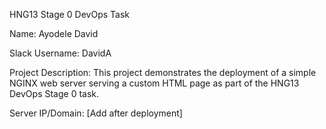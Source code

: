  HNG13 Stage 0 DevOps Task

 Name: Ayodele David 

Slack Username: DavidA

Project Description: This project demonstrates the deployment of a simple NGINX web server serving a custom HTML page as part of the HNG13 DevOps Stage 0 task.

Server IP/Domain: [Add after deployment]